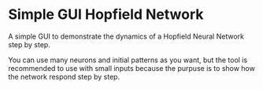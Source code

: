 # Simple GUI Hopfield Network

A simple GUI to demonstrate the dynamics of a Hopfield Neural Network step by step.

You can use many neurons and initial patterns as you want, but the tool is recommended to use with small inputs because the purpuse is to show how the network respond step by step. 
